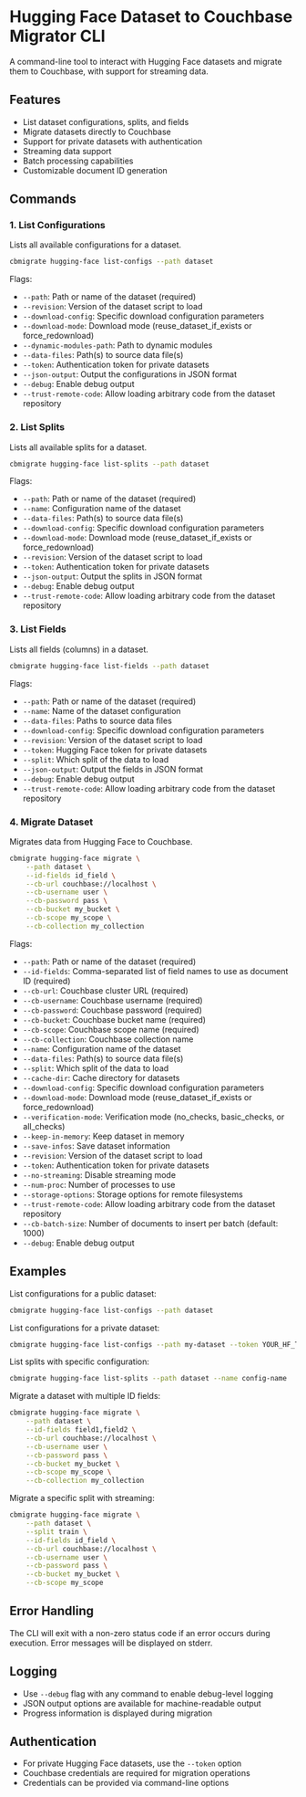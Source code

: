 # Hugging Face Dataset to Couchbase Migrator CLI

A command-line tool to interact with Hugging Face datasets and migrate them to Couchbase, with support for streaming data.

## Features

- List dataset configurations, splits, and fields
- Migrate datasets directly to Couchbase
- Support for private datasets with authentication
- Streaming data support
- Batch processing capabilities
- Customizable document ID generation

## Commands

### 1. List Configurations

Lists all available configurations for a dataset.

```sh
cbmigrate hugging-face list-configs --path dataset
```

Flags:

- `--path`: Path or name of the dataset (required)
- `--revision`: Version of the dataset script to load
- `--download-config`: Specific download configuration parameters
- `--download-mode`: Download mode (reuse_dataset_if_exists or force_redownload)
- `--dynamic-modules-path`: Path to dynamic modules
- `--data-files`: Path(s) to source data file(s)
- `--token`: Authentication token for private datasets
- `--json-output`: Output the configurations in JSON format
- `--debug`: Enable debug output
- `--trust-remote-code`: Allow loading arbitrary code from the dataset repository

### 2. List Splits

Lists all available splits for a dataset.

```sh
cbmigrate hugging-face list-splits --path dataset
```

Flags:

- `--path`: Path or name of the dataset (required)
- `--name`: Configuration name of the dataset
- `--data-files`: Path(s) to source data file(s)
- `--download-config`: Specific download configuration parameters
- `--download-mode`: Download mode (reuse_dataset_if_exists or force_redownload)
- `--revision`: Version of the dataset script to load
- `--token`: Authentication token for private datasets
- `--json-output`: Output the splits in JSON format
- `--debug`: Enable debug output
- `--trust-remote-code`: Allow loading arbitrary code from the dataset repository

### 3. List Fields

Lists all fields (columns) in a dataset.

```sh
cbmigrate hugging-face list-fields --path dataset
```

Flags:

- `--path`: Path or name of the dataset (required)
- `--name`: Name of the dataset configuration
- `--data-files`: Paths to source data files
- `--download-config`: Specific download configuration parameters
- `--revision`: Version of the dataset script to load
- `--token`: Hugging Face token for private datasets
- `--split`: Which split of the data to load
- `--json-output`: Output the fields in JSON format
- `--debug`: Enable debug output
- `--trust-remote-code`: Allow loading arbitrary code from the dataset repository

### 4. Migrate Dataset

Migrates data from Hugging Face to Couchbase.

```sh
cbmigrate hugging-face migrate \
    --path dataset \
    --id-fields id_field \
    --cb-url couchbase://localhost \
    --cb-username user \
    --cb-password pass \
    --cb-bucket my_bucket \
    --cb-scope my_scope \
    --cb-collection my_collection
```

Flags:

- `--path`: Path or name of the dataset (required)
- `--id-fields`: Comma-separated list of field names to use as document ID (required)
- `--cb-url`: Couchbase cluster URL (required)
- `--cb-username`: Couchbase username (required)
- `--cb-password`: Couchbase password (required)
- `--cb-bucket`: Couchbase bucket name (required)
- `--cb-scope`: Couchbase scope name (required)
- `--cb-collection`: Couchbase collection name
- `--name`: Configuration name of the dataset
- `--data-files`: Path(s) to source data file(s)
- `--split`: Which split of the data to load
- `--cache-dir`: Cache directory for datasets
- `--download-config`: Specific download configuration parameters
- `--download-mode`: Download mode (reuse_dataset_if_exists or force_redownload)
- `--verification-mode`: Verification mode (no_checks, basic_checks, or all_checks)
- `--keep-in-memory`: Keep dataset in memory
- `--save-infos`: Save dataset information
- `--revision`: Version of the dataset script to load
- `--token`: Authentication token for private datasets
- `--no-streaming`: Disable streaming mode
- `--num-proc`: Number of processes to use
- `--storage-options`: Storage options for remote filesystems
- `--trust-remote-code`: Allow loading arbitrary code from the dataset repository
- `--cb-batch-size`: Number of documents to insert per batch (default: 1000)
- `--debug`: Enable debug output

## Examples

List configurations for a public dataset:

```sh
cbmigrate hugging-face list-configs --path dataset
```

List configurations for a private dataset:

```sh
cbmigrate hugging-face list-configs --path my-dataset --token YOUR_HF_TOKEN
```

List splits with specific configuration:

```sh
cbmigrate hugging-face list-splits --path dataset --name config-name
```

Migrate a dataset with multiple ID fields:

```sh
cbmigrate hugging-face migrate \
    --path dataset \
    --id-fields field1,field2 \
    --cb-url couchbase://localhost \
    --cb-username user \
    --cb-password pass \
    --cb-bucket my_bucket \
    --cb-scope my_scope \
    --cb-collection my_collection
```

Migrate a specific split with streaming:

```sh
cbmigrate hugging-face migrate \
    --path dataset \
    --split train \
    --id-fields id_field \
    --cb-url couchbase://localhost \
    --cb-username user \
    --cb-password pass \
    --cb-bucket my_bucket \
    --cb-scope my_scope
```

## Error Handling

The CLI will exit with a non-zero status code if an error occurs during execution. Error messages will be displayed on stderr.

## Logging

- Use `--debug` flag with any command to enable debug-level logging
- JSON output options are available for machine-readable output
- Progress information is displayed during migration

## Authentication

- For private Hugging Face datasets, use the `--token` option
- Couchbase credentials are required for migration operations
- Credentials can be provided via command-line options
